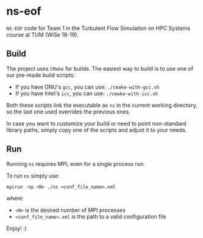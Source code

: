 # ns-eof
`NS-EOF` code for Team 1 in the Turbulent Flow Simulation on HPC Systems course at TUM (WiSe 18-19).

## Build
The project uses `CMake` for builds.
The easiest way to build is to use one of our pre-made build scripts:
- If you have GNU's `gcc`, you can use: `./cmake-with-gcc.sh`
- If you have Intel's `icc`, you can use: `./cmake-with-icc.sh`

Both these scripts link the executable as `ns` in the current working directory, so the last one used overrides the previous ones.

In case you want to customize your build or need to point non-standard library paths, simply copy one of the scripts and adjust it to your needs.

## Run
Running `ns` requires MPI, even for a single process run.

To run `ns` simply use:
```
mpirun -np <N> ./ns <conf_file_name>.xml
```
where:
- `<N>` is the desired number of MPI processes
- `<conf_file_name>.xml` is the path to a valid configuration file

Enjoy! :)
